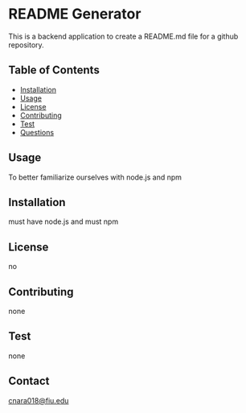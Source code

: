   
  # README Generator
            
  This is a backend application to create a README.md file for a github repository. 
        
  ## Table of Contents
      
  - [Installation](#Installation)
  - [Usage](#Usage)
  - [License](#License)
  - [Contributing](#Contributing)
  - [Test](#Test)
  - [Questions](#FAQs)
        
  ## Usage
      
  To better familiarize ourselves with node.js and npm     
      
  ## Installation    
      
  must have node.js and must npm           
      
  ## License    
      
  no    
      
  ## Contributing    
      
  none
          
  ## Test
          
  none
      
  ## Contact
      
  [cnara018@fiu.edu](mailto:cnara018@fiu.edu)
  